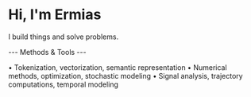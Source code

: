 Hi, I'm Ermias
==============

I build things and solve problems.

--- Methods & Tools ---

• Tokenization, vectorization, semantic representation
• Numerical methods, optimization, stochastic modeling
• Signal analysis, trajectory computations, temporal modeling
